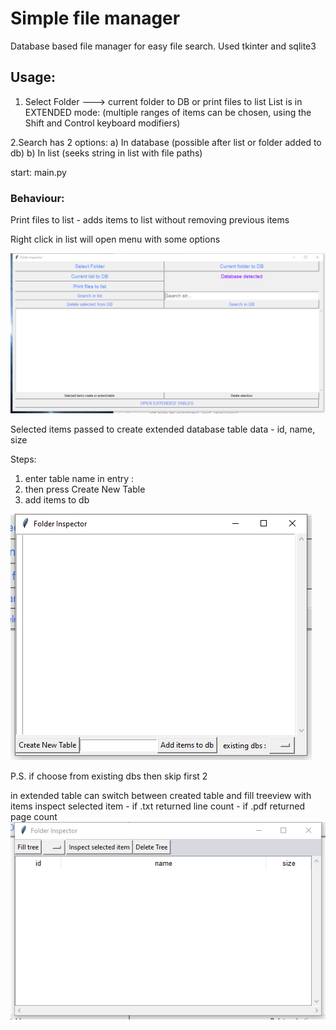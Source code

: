 # Simple file manager
Database based file manager for easy file search. 
Used tkinter and sqlite3


## Usage:
1. Select Folder ---> current folder to DB or print files to list
    List is in EXTENDED mode:
     (multiple ranges of items can be chosen, using the Shift and Control keyboard modifiers)
     
2.Search has 2 options:
    a) In database (possible after list or folder added to db)
    b) In list (seeks string in list with file paths)

start:
 main.py
### Behaviour:
Print files to list    - adds items to list without removing previous items  

Right click in list will open menu with some options 

![](images\main_window.png)

Selected items passed to create extended database table
data - id, name, size

Steps:
1. enter table name in entry :
2. then press Create New Table
3. add items to db


![](images\extended_table_creator.png)

P.S. if choose from existing dbs then skip first 2


in extended table can switch between created table and fill treeview with items
inspect selected item - if .txt returned line count
                      - if .pdf returned page count
![](images\extended_viewer.png)

